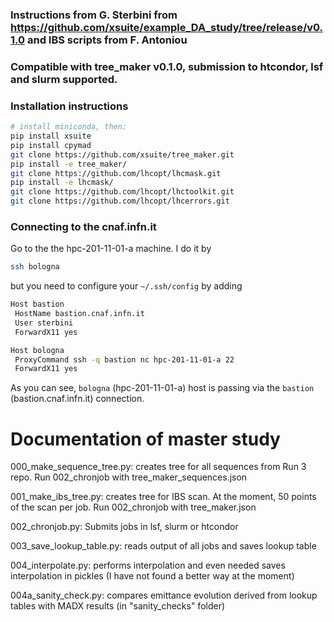 ### Instructions from G. Sterbini from https://github.com/xsuite/example_DA_study/tree/release/v0.1.0 and IBS scripts from F. Antoniou
### Compatible with tree_maker v0.1.0, submission to htcondor, lsf and slurm supported.

### Installation instructions

```bash 
# install miniconda, then:
pip install xsuite
pip install cpymad
git clone https://github.com/xsuite/tree_maker.git
pip install -e tree_maker/
git clone https://github.com/lhcopt/lhcmask.git
pip install -e lhcmask/
git clone https://github.com/lhcopt/lhctoolkit.git
git clone https://github.com/lhcopt/lhcerrors.git
```

### Connecting to the cnaf.infn.it
Go to the the hpc-201-11-01-a machine.
I do it by 
```bash
ssh bologna
```

but you need to configure your `~/.ssh/config` by adding
```bash
Host bastion
 HostName bastion.cnaf.infn.it
 User sterbini
 ForwardX11 yes

Host bologna
 ProxyCommand ssh -q bastion nc hpc-201-11-01-a 22
 ForwardX11 yes
```

As you can see, `bologna` (hpc-201-11-01-a) host is passing via the `bastion` (bastion.cnaf.infn.it) connection.


# Documentation of master study

000_make_sequence_tree.py: creates tree for all sequences from Run 3 repo. Run 002_chronjob with tree_maker_sequences.json

001_make_ibs_tree.py: creates tree for IBS scan. At the moment, 50 points of the scan per job. Run 002_chronjob with tree_maker.json

002_chronjob.py: Submits jobs in lsf, slurm or htcondor

003_save_lookup_table.py: reads output of all jobs and saves lookup table

004_interpolate.py: performs interpolation and even needed saves interpolation in pickles (I have not found a better way at the moment)

004a_sanity_check.py: compares emittance evolution derived from lookup tables with MADX 
results (in "sanity_checks" folder)


